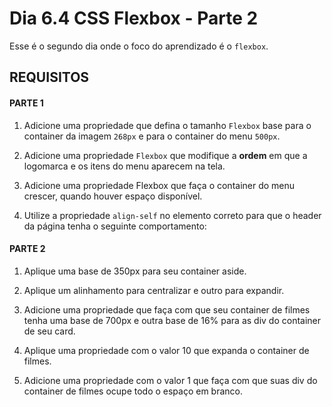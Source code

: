 # Dia 6.4 CSS Flexbox - Parte 2

Esse é o segundo dia onde o foco do aprendizado é o `flexbox`.

## REQUISITOS

#### PARTE 1

1. Adicione uma propriedade que defina o tamanho `Flexbox` base para o container da imagem `268px` e para o container do menu `500px`.

2. Adicione uma propriedade `Flexbox` que modifique a **ordem** em que a logomarca e os itens do menu aparecem na tela.

3. Adicione uma propriedade Flexbox que faça o container do menu crescer, quando houver espaço disponível.

4. Utilize a propriedade `align-self` no elemento correto para que o header da página tenha o seguinte comportamento:

#### PARTE 2

1. Aplique uma base de 350px para seu container aside.

2. Aplique um alinhamento para centralizar e outro para expandir. 

3. Adicione uma propriedade que faça com que seu container de filmes tenha uma base de 700px e outra base de 16% para as div do container de seu card.

4. Aplique uma propriedade com o valor 10 que expanda o container de filmes.

5. Adicione uma propriedade com o valor 1 que faça com que suas div do container de filmes ocupe todo o espaço em branco.

